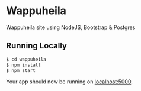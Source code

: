 # Wappuheila

Wappuheila site using NodeJS, Bootstrap & Postgres

## Running Locally

```sh
$ cd wappuheila
$ npm install
$ npm start
```

Your app should now be running on [localhost:5000](http://localhost:5000/).
